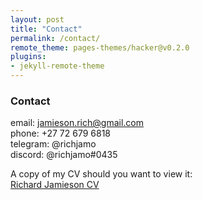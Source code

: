 ```yaml
---
layout: post
title: "Contact"
permalink: /contact/
remote_theme: pages-themes/hacker@v0.2.0
plugins:
- jekyll-remote-theme
---
```

### Contact

email: [jamieson.rich@gmail.com](mailto:jamieson.rich@gmail.com)  
phone: +27 72 679 6818  
telegram: @richjamo  
discord: @richjamo#0435  

A copy of my CV should you want to view it:  
[Richard Jamieson CV](./documents/Richard_Jamieson_Resume.pdf)
